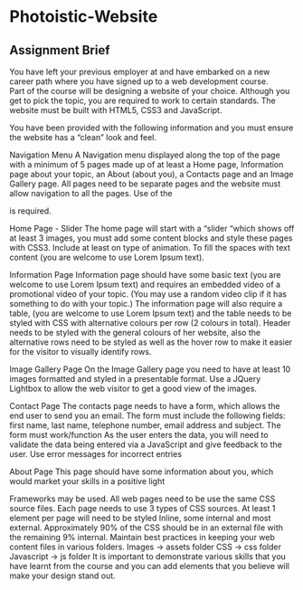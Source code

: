 # Photoistic-Website

## Assignment Brief

You have left your previous employer at and have embarked on a new career path where you have signed up to a web development course.  
Part of the course will be designing a website of your choice. Although you get to pick the topic, you are required to work to certain standards. The website must be built with HTML5, CSS3 and JavaScript.

You have been provided with the following information and you must ensure the website has a “clean” look and feel. 

Navigation Menu
A Navigation menu displayed along the top of the page with a minimum of 5 pages made up of at least a Home page, Information page about your topic, an About (about you), a Contacts page and an Image Gallery page.  All pages need to be separate pages and the website must allow navigation to all the pages. Use of the <NAV> is required.

Home Page - Slider
The home page will start with a “slider “which shows off at least 3 images, you must add some content blocks and style these pages with CSS3. Include at least on type of animation.
To fill the spaces with text content (you are welcome to use Lorem Ipsum text).

Information Page
Information page should have some basic text (you are welcome to use Lorem Ipsum text) and requires an embedded video of a promotional video of your topic. (You may use a random video clip if it has something to do with your topic.)
The information page will also require a table, (you are welcome to use Lorem Ipsum text) and the table needs to be styled with CSS with alternative colours per row (2 colours in total). Header needs to be styled with the general colours of her website, also the alternative rows need to be styled as well as the hover row to make it easier for the visitor to visually identify rows.


Image Gallery Page
On the Image Gallery page you need to have at least 10 images formatted and styled in a presentable format. Use a JQuery Lightbox to allow the web visitor to get a good view of the images.

Contact Page
The contacts page needs to have a form, which allows the end user to send you an email. The form must include the following fields:  first name, last name, telephone number, email address and subject. The form must work/function
As the user enters the data, you will need to validate the data being entered via a JavaScript and give feedback to the user. Use error messages for incorrect entries 

About Page
This page should have some information about you, which would market your skills in a positive light

Frameworks may be used. All web pages need to be use the same CSS source files. Each page needs to use 3 types of CSS sources. At least 1 element per page will need to be styled Inline, some internal and most external. Approximately 90% of the CSS should be in an external file with the remaining 9% internal. 
Maintain best practices in keeping your web content files in various folders.
Images -> assets folder
CSS -> css folder
Javascript -> js folder
It is important to demonstrate various skills that you have learnt from the course and you can add elements that you believe will make your design stand out.
